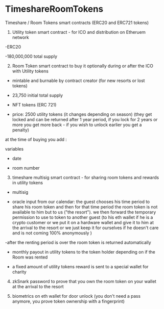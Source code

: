 # TimeshareRoomTokens
Timeshare / Room Tokens smart contracts (ERC20 and ERC721 tokens)

 1) Utility token smart contract - for ICO and distribution on Etheruem network

-ERC20

-180,000,000 total supply

2) Room Token smart contract to buy it optionally during or after the ICO with Utility tokens

- mintable and burnable by contract creator (for new resorts or lost tokens)

- 23,750 initial total supply

- NFT tokens (ERC 721)

- price: 2500 utility tokens (it changes depending on season) (they get locked and can be returned after 1 year period, if you lock for 2 years or more you get more back - if you wish to unlock earlier you get a penalty)

at the time of buying you add :

variables

- date

- room number

3) timeshare multisig smart contract - for sharing room tokens and rewards in utility tokens

- multisig

- oracle input from our calendar: the guest chooses his time period to share his room token and then for that time period the room token is not available to him but to us ("the resort"). we then forward the temporary permission to use to token to another guest (to his eth wallet if he is a crypto customer or we put it on a hardware wallet and give it to him at the arrival to the resort or we just keep it for ourselves if he doesn't care and is not coming 100% anonymously )

-after the renting period is over the room token is returned automatically

- monthly payout in utility tokens to the token holder depending on if the Room was rented

- a fixed amount of utility tokens reward is sent to a special wallet for charity

4) zkSnark password to prove that you own the room token on your wallet at the arrival to the resort

5) biometrics on eth wallet for door unlock (you don't need a pass anymore, you prove token ownership with a fingerprint)
